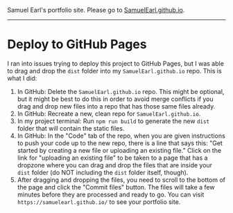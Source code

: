 Samuel Earl's portfolio site. Please go to [SamuelEarl.github.io](https://samuelearl.github.io/).

---

# Deploy to GitHub Pages

I ran into issues trying to deploy this project to GitHub Pages, but I was able to drag and drop the `dist` folder into my `SamuelEarl.github.io` repo. This is what I did:

1. In GitHub: Delete the `SamuelEarl.github.io` repo. This might be optional, but it might be best to do this in order to avoid merge conflicts if you drag and drop new files into a repo that has those same files already.
2. In GitHub: Recreate a new, clean repo for `SamuelEarl.github.io`.
3. In my project terminal: Run `npm run build` to generate the new `dist` folder that will contain the static files.
4. In GitHub: In the "Code" tab of the repo, when you are given instructions to push your code up to the new repo, there is a line that says this: "Get started by creating a new file or uploading an existing file." Click on the link for "uploading an existing file" to be taken to a page that has a dropzone where you can drag and drop the files that are inside your `dist` folder (do NOT including the `dist` folder itself, though).
5. After dragging and dropping the files, you need to scroll to the bottom of the page and click the "Commit files" button. The files will take a few minutes before they are processed and ready to go. You can visit `https://samuelearl.github.io/` to see your portfolio site.
